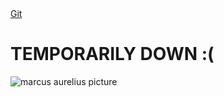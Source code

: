<!DOCTYPE html>
<html lang="en">
<head>
    <meta charset="ASCII">
    <meta name="viewport" content="width=device-width, initial-scale=1.0">
    <title>HOME</title>   
    <link rel="stylesheet" href="/style.css">
</head>
<body>
    <nav class="navbar">
            <a href="/git.html">Git</a>
    </nav> 
    <h1>TEMPORARILY DOWN :(</h1>
    <img src="Images/Marcus Aurelius.png" alt="marcus aurelius picture" id="Marcimarc">
</body>
</html>
